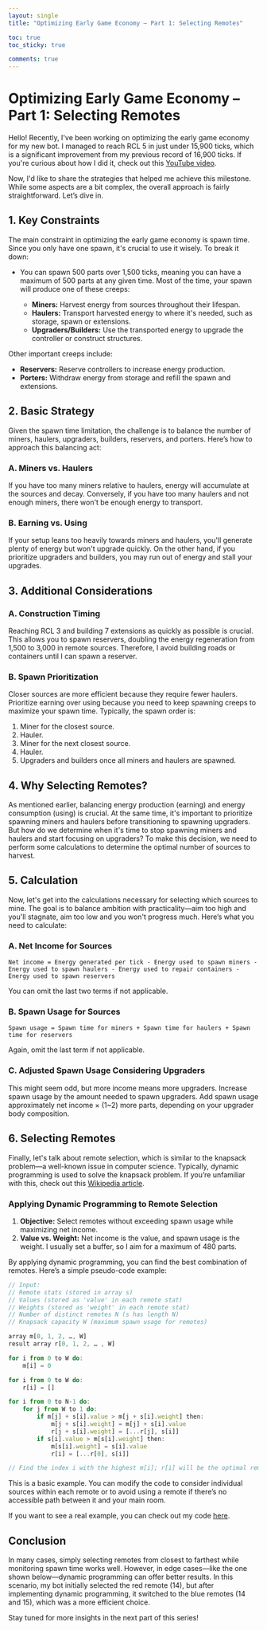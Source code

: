 ```yaml
---
layout: single
title: "Optimizing Early Game Economy – Part 1: Selecting Remotes"

toc: true
toc_sticky: true

comments: true
---
```


# Optimizing Early Game Economy – Part 1: Selecting Remotes

Hello! Recently, I've been working on optimizing the early game economy for my new bot. I managed to reach RCL 5 in just under 15,900 ticks, which is a significant improvement from my previous record of 16,900 ticks. If you're curious about how I did it, check out this [YouTube video](https://youtu.be/JBAmxd6hq_o?si=D3pd0PAb9RgTWVAQ).

Now, I'd like to share the strategies that helped me achieve this milestone. While some aspects are a bit complex, the overall approach is fairly straightforward. Let’s dive in.

## 1. Key Constraints

The main constraint in optimizing the early game economy is spawn time. Since you only have one spawn, it's crucial to use it wisely. To break it down:

- You can spawn 500 parts over 1,500 ticks, meaning you can have a maximum of 500 parts at any given time. Most of the time, your spawn will produce one of these creeps:

  - **Miners:** Harvest energy from sources throughout their lifespan.
  - **Haulers:** Transport harvested energy to where it's needed, such as storage, spawn or extensions.
  - **Upgraders/Builders:** Use the transported energy to upgrade the controller or construct structures.

Other important creeps include:

- **Reservers:** Reserve controllers to increase energy production.
- **Porters:** Withdraw energy from storage and refill the spawn and extensions.

## 2. Basic Strategy

Given the spawn time limitation, the challenge is to balance the number of miners, haulers, upgraders, builders, reservers, and porters. Here’s how to approach this balancing act:

### A. Miners vs. Haulers

If you have too many miners relative to haulers, energy will accumulate at the sources and decay. Conversely, if you have too many haulers and not enough miners, there won't be enough energy to transport.

### B. Earning vs. Using

If your setup leans too heavily towards miners and haulers, you'll generate plenty of energy but won't upgrade quickly. On the other hand, if you prioritize upgraders and builders, you may run out of energy and stall your upgrades.

## 3. Additional Considerations

### A. Construction Timing

Reaching RCL 3 and building 7 extensions as quickly as possible is crucial. This allows you to spawn reservers, doubling the energy regeneration from 1,500 to 3,000 in remote sources. Therefore, I avoid building roads or containers until I can spawn a reserver.

### B. Spawn Prioritization

Closer sources are more efficient because they require fewer haulers. Prioritize earning over using because you need to keep spawning creeps to maximize your spawn time. Typically, the spawn order is:

1. Miner for the closest source.
2. Hauler.
3. Miner for the next closest source.
4. Hauler.
5. Upgraders and builders once all miners and haulers are spawned.

## 4. Why Selecting Remotes?

As mentioned earlier, balancing energy production (earning) and energy consumption (using) is crucial. At the same time, it's important to prioritize spawning miners and haulers before transitioning to spawning upgraders. But how do we determine when it's time to stop spawning miners and haulers and start focusing on upgraders? To make this decision, we need to perform some calculations to determine the optimal number of sources to harvest.

## 5. Calculation

Now, let's get into the calculations necessary for selecting which sources to mine. The goal is to balance ambition with practicality—aim too high and you'll stagnate, aim too low and you won't progress much. Here’s what you need to calculate:

### A. Net Income for Sources

`Net income = Energy generated per tick - Energy used to spawn miners - Energy used to spawn haulers - Energy used to repair containers - Energy used to spawn reservers` 

You can omit the last two terms if not applicable.

### B. Spawn Usage for Sources

`Spawn usage = Spawn time for miners + Spawn time for haulers + Spawn time for reservers` 

Again, omit the last term if not applicable.

### C. Adjusted Spawn Usage Considering Upgraders

This might seem odd, but more income means more upgraders. Increase spawn usage by the amount needed to spawn upgraders. Add spawn usage approximately net income × (1~2) more parts, depending on your upgrader body composition.

## 6. Selecting Remotes

Finally, let's talk about remote selection, which is similar to the knapsack problem—a well-known issue in computer science. Typically, dynamic programming is used to solve the knapsack problem. If you’re unfamiliar with this, check out this [Wikipedia article](https://en.wikipedia.org/wiki/Knapsack_problem).

### Applying Dynamic Programming to Remote Selection

1. **Objective:** Select remotes without exceeding spawn usage while maximizing net income.
2. **Value vs. Weight:** Net income is the value, and spawn usage is the weight. I usually set a buffer, so I aim for a maximum of 480 parts.

By applying dynamic programming, you can find the best combination of remotes. Here’s a simple pseudo-code example:

```javascript
// Input:
// Remote stats (stored in array s)
// Values (stored as 'value' in each remote stat)
// Weights (stored as 'weight' in each remote stat)
// Number of distinct remotes N (s has length N)
// Knapsack capacity W (maximum spawn usage for remotes)

array m[0, 1, 2, …, W]
result array r[0, 1, 2, … , W]

for i from 0 to W do:
    m[i] = 0

for i from 0 to W do:
    r[i] = []

for i from 0 to N-1 do:
    for j from W to 1 do:
        if m[j] + s[i].value > m[j + s[i].weight] then:
            m[j + s[i].weight] = m[j] + s[i].value
            r[j + s[i].weight] = [...r[j], s[i]]
        if s[i].value > m[s[i].weight] then:
            m[s[i].weight] = s[i].value
            r[i] = [...r[0], s[i]]

// Find the index i with the highest m[i]; r[i] will be the optimal remote selection.
```

This is a basic example. You can modify the code to consider individual sources within each remote or to avoid using a remote if there’s no accessible path between it and your main room.

If you want to see a real example, you can check out my code [here](https://github.com/sy-harabi/harabiBot_early_eco_example/blob/d185cd2716b8e7cee1bd126e94e64f7241f513d3/src/manageSource.js#L1189).

## Conclusion
In many cases, simply selecting remotes from closest to farthest while monitoring spawn time works well. However, in edge cases—like the one shown below—dynamic programming can offer better results. In this scenario, my bot initially selected the red remote (14), but after implementing dynamic programming, it switched to the blue remotes (14 and 15), which was a more efficient choice.

Stay tuned for more insights in the next part of this series!
